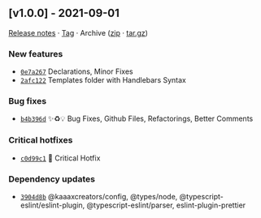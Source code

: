 ## [v1.0.0] - 2021-09-01

[Release notes](https://github.com/kaaaxcreators/create/releases/tag/v1.0.0) · [Tag](https://github.com/kaaaxcreators/create/tree/v1.0.0) · Archive ([zip](https://github.com/kaaaxcreators/create/archive/v1.0.0.zip) · [tar.gz](https://github.com/kaaaxcreators/create/archive/v1.0.0.tar.gz))

### New features

- [`0e7a267`](https://github.com/kaaaxcreators/create/commit/0e7a267)  Declarations, Minor Fixes
- [`2afc122`](https://github.com/kaaaxcreators/create/commit/2afc122)  Templates folder with Handlebars Syntax

### Bug fixes

- [`b4b396d`](https://github.com/kaaaxcreators/create/commit/b4b396d) ✨♻️💡 Bug Fixes, Github Files, Refactorings, Better Comments

### Critical hotfixes

- [`c0d99c1`](https://github.com/kaaaxcreators/create/commit/c0d99c1) ️📝 Critical Hotfix

### Dependency updates

- [`3904d8b`](https://github.com/kaaaxcreators/create/commit/3904d8b)  @kaaaxcreators/config, @types/node, @typescript-eslint/eslint-plugin, @typescript-eslint/parser, eslint-plugin-prettier
